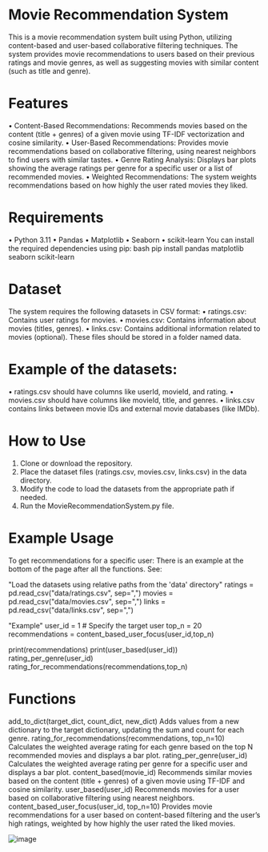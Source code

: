 # Movie Recommendation System
This is a movie recommendation system built using Python, utilizing content-based and user-based collaborative filtering techniques. The system provides movie recommendations to users based on their previous ratings and movie genres, as well as suggesting movies with similar content (such as title and genre).
# Features
•	Content-Based Recommendations: Recommends movies based on the content (title + genres) of a given movie using TF-IDF vectorization and cosine similarity.
•	User-Based Recommendations: Provides movie recommendations based on collaborative filtering, using nearest neighbors to find users with similar tastes.
•	Genre Rating Analysis: Displays bar plots showing the average ratings per genre for a specific user or a list of recommended movies.
•	Weighted Recommendations: The system weights recommendations based on how highly the user rated movies they liked.
# Requirements
•	Python 3.11
•	Pandas
•	Matplotlib
•	Seaborn
•	scikit-learn
You can install the required dependencies using pip:
bash
pip install pandas matplotlib seaborn scikit-learn
# Dataset
The system requires the following datasets in CSV format:
•	ratings.csv: Contains user ratings for movies.
•	movies.csv: Contains information about movies (titles, genres).
•	links.csv: Contains additional information related to movies (optional).
These files should be stored in a folder named data.
# Example of the datasets:
•	ratings.csv should have columns like userId, movieId, and rating.
•	movies.csv should have columns like movieId, title, and genres.
•	links.csv contains links between movie IDs and external movie databases (like IMDb).
# How to Use
1.	Clone or download the repository.
2.	Place the dataset files (ratings.csv, movies.csv, links.csv) in the data directory.
3.	Modify the code to load the datasets from the appropriate path if needed.
4.	Run the MovieRecommendationSystem.py file.
# Example Usage
To get recommendations for a specific user:
There is an example at the bottom of the page after all the functions. See:

"Load the datasets using relative paths from the 'data' directory"
ratings = pd.read_csv("data/ratings.csv", sep=",")
movies = pd.read_csv("data/movies.csv", sep=",")
links = pd.read_csv("data/links.csv", sep=",")


"Example"
user_id = 1  # Specify the target user
top_n = 20
recommendations = content_based_user_focus(user_id,top_n)

print(recommendations)
print(user_based(user_id))
rating_per_genre(user_id)
rating_for_recommendations(recommendations,top_n)
# Functions
add_to_dict(target_dict, count_dict, new_dict)
Adds values from a new dictionary to the target dictionary, updating the sum and count for each genre.
rating_for_recommendations(recommendations, top_n=10)
Calculates the weighted average rating for each genre based on the top N recommended movies and displays a bar plot.
rating_per_genre(user_id)
Calculates the weighted average rating per genre for a specific user and displays a bar plot.
content_based(movie_id)
Recommends similar movies based on the content (title + genres) of a given movie using TF-IDF and cosine similarity.
user_based(user_id)
Recommends movies for a user based on collaborative filtering using nearest neighbors.
content_based_user_focus(user_id, top_n=10)
Provides movie recommendations for a user based on content-based filtering and the user’s high ratings, weighted by how highly the user rated the liked movies.

![image](https://github.com/user-attachments/assets/c692febf-f68f-4f1a-96d1-15e4864094c6)
